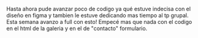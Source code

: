 Hasta ahora pude avanzar poco de codigo ya qué estuve indecisa con el diseño en figma y tambien le estuve dedicando mas tiempo al tp grupal.  Esta semana avanzo a full con esto!
Empecé mas que nada con el codigo en el html de la galeria y en el de "contacto" formulario.
